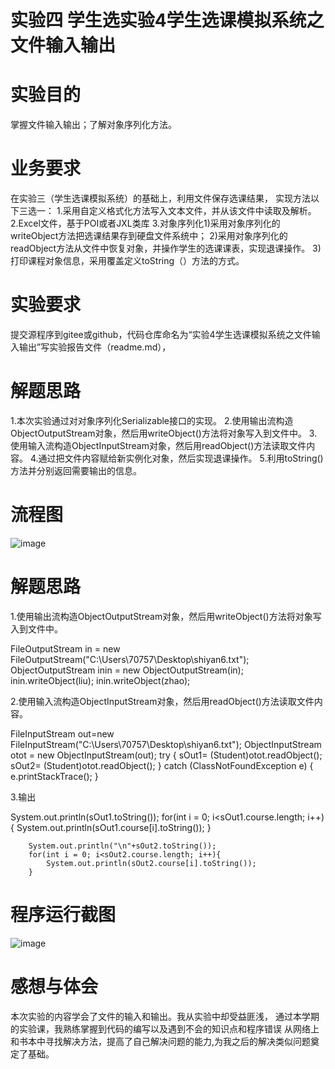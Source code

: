# 实验四 学生选实验4学生选课模拟系统之文件输入输出

# 实验目的
掌握文件输入输出；了解对象序列化方法。
# 业务要求
在实验三（学生选课模拟系统）的基础上，利用文件保存选课结果，
实现方法以下三选一：
1.采用自定义格式化方法写入文本文件，并从该文件中读取及解析。
2.Excel文件，基于POI或者JXL类库
3.对象序列化1)采用对象序列化的writeObject方法把选课结果存到硬盘文件系统中；
2)采用对象序列化的readObject方法从文件中恢复对象，并操作学生的选课课表，实现退课操作。
3)打印课程对象信息，采用覆盖定义toString（）方法的方式。
# 实验要求
提交源程序到gitee或github，代码仓库命名为“实验4学生选课模拟系统之文件输入输出”写实验报告文件（readme.md），
# 解题思路
1.本次实验通过对对象序列化Serializable接口的实现。
2.使用输出流构造ObjectOutputStream对象，然后用writeObject()方法将对象写入到文件中。
3.使用输入流构造ObjectInputStream对象，然后用readObject()方法读取文件内容。
4.通过把文件内容赋给新实例化对象，然后实现退课操作。
5.利用toString()方法并分别返回需要输出的信息。
# 流程图
![image](https://github.com/77ldh/experiment4-File-input-and-output-of-student-course-selection-simulation-system/assets/145440886/6b209983-b2ef-451c-b6d7-f1c5eed61c5c)

# 解题思路
1.使用输出流构造ObjectOutputStream对象，然后用writeObject()方法将对象写入到文件中。

FileOutputStream in = new FileOutputStream("C:\\Users\\70757\\Desktop\\shiyan6.txt");
ObjectOutputStream inin = new ObjectOutputStream(in);
inin.writeObject(liu);
inin.writeObject(zhao);

2.使用输入流构造ObjectInputStream对象，然后用readObject()方法读取文件内容。

FileInputStream out=new FileInputStream("C:\\Users\\70757\\Desktop\\shiyan6.txt");
ObjectInputStream otot = new ObjectInputStream(out);
try {
    sOut1= (Student)otot.readObject();
    sOut2= (Student)otot.readObject();
} catch (ClassNotFoundException e) {
    e.printStackTrace();
}
        
3.输出

System.out.println(sOut1.toString());
        for(int i = 0; i<sOut1.course.length; i++){
            System.out.println(sOut1.course[i].toString());
        }

        System.out.println("\n"+sOut2.toString());
        for(int i = 0; i<sOut2.course.length; i++){
            System.out.println(sOut2.course[i].toString());
        }

# 程序运行截图


![image](https://github.com/77ldh/experiment4-File-input-and-output-of-student-course-selection-simulation-system/assets/145440886/de113d1e-0867-4c18-8758-ea742bdfe0f4)


# 感想与体会

本次实验的内容学会了文件的输入和输出。我从实验中却受益匪浅，
通过本学期的实验课，我熟练掌握到代码的编写以及遇到不会的知识点和程序错误
从网络上和书本中寻找解决方法，提高了自己解决问题的能力,为我之后的解决类似问题奠定了基础。
